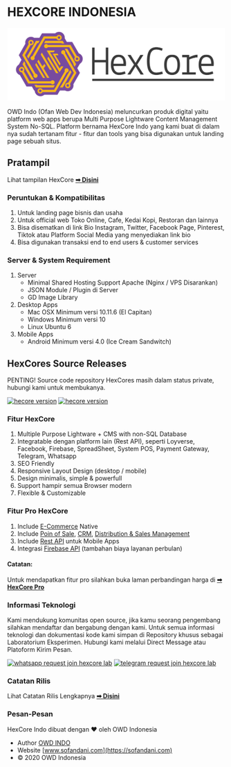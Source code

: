 # HEXCORE INDONESIA
![HexCore Logo](https://github.com/ofan-web-developer/HexCores-Indo-Prod/blob/master/owd_images/hexacore.svg)

OWD Indo (Ofan Web Dev Indonesia) meluncurkan produk digital yaitu platform web apps berupa Multi Purpose Lightware Content Management System No-SQL.
Platform bernama HexCore Indo yang kami buat di dalam nya sudah tertanam fitur - fitur dan tools yang bisa digunakan untuk landing page sebuah situs.

## Pratampil
Lihat tampilan HexCore **[➡ Disini](https://github.com/ofan-web-developer/HexCores-Indo-Prod/blob/master/markdown/Preview.md)**

### Peruntukan & Kompatibilitas
1. Untuk landing page bisnis dan usaha
2. Untuk official web Toko Online, Cafe, Kedai Kopi, Restoran dan lainnya
3. Bisa disematkan di link Bio Instagram, Twitter, Facebook Page, Pinterest, Tiktok atau Platform Social Media yang menyediakan link bio
4. Bisa digunakan transaksi end to end users & customer services

### Server & System Requirement
1. Server
    - Minimal Shared Hosting Support Apache (Nginx / VPS Disarankan)
    - JSON Module / Plugin di Server
    - GD Image Library
2. Desktop Apps
    - Mac OSX Minimum versi 10.11.6 (El Capitan)
    - Windows Minimum versi 10
    - Linux Ubuntu 6
4. Mobile Apps
    - Android Minimum versi 4.0 (Ice Cream Sandwitch)

## HexCores Source Releases
PENTING! Source code repository HexCores masih dalam status private, hubungi kami untuk membukanya.

<a href="https://github.com/ofan-web-developer/HexCores-Indonesia"><img src="https://img.shields.io/badge/hexcore indo pro (private)-v.1.18.0-blueviolet?style=for-the-badge" alt="hecore version"></a> 
<a href="https://github.com/ofan-web-developer/HexCores-Indonesia-Free"><img src="https://img.shields.io/badge/hexcore indo free (private)-v.1.18.0-brightgreen?style=for-the-badge" alt="hecore version"></a>

### Fitur HexCore
1. Multiple Purpose Lightware + CMS with non-SQL Database
2. Integratable dengan platform lain (Rest API), seperti Loyverse, Facebook, Firebase, SpreadSheet, System POS, Payment Gateway, Telegram, Whatsapp
3. SEO Friendly
4. Responsive Layout Design (desktop / mobile)
5. Design minimalis, simple & powerfull
6. Support hampir semua Browser modern
7. Flexible & Customizable

### Fitur Pro HexCore
1. Include [E-Commerce](https://id.wikipedia.org/wiki/Perdagangan_elektronik) Native
2. Include [Poin of Sale](https://en.wikipedia.org/wiki/Point_of_sale), [CRM](https://id.wikipedia.org/wiki/Manajemen_hubungan_pelanggan), [Distribution & Sales Management](https://id.wikipedia.org/wiki/Manajemen_pemasaran)
3. Include [Rest API](https://en.wikipedia.org/wiki/Overview_of_RESTful_API_Description_Languages) untuk Mobile Apps
4. Integrasi [Firebase API](https://en.wikipedia.org/wiki/Firebase) (tambahan biaya layanan perbulan)

#### Catatan:
Untuk mendapatkan fitur pro silahkan buka laman perbandingan harga di **[➡ HexCore Pro](https://sofandani.com/hexcore)**

### Informasi Teknologi
Kami mendukung komunitas open source, jika kamu seorang pengembang silahkan mendaftar dan bergabung dengan kami.
Untuk semua informasi teknologi dan dokumentasi kode kami simpan di Repository khusus sebagai Laboratorium Eksperimen.
Hubungi kami melalui Direct Message atau Platoform Kirim Pesan. 

<a href="https://api.whatsapp.com/send?phone=+6281511190339&text=Request%20Lab%20HexCores%20[Github]" target="_blank"><img src="https://img.shields.io/badge/WhatsApp-25D366?style=for-the-badge&logo=whatsapp&logoColor=white" alt="whatsapp request join hexcore lab"></a> <a href="https://t.me/joinchat/uOxRiaSdZF41ZmE1" target="_blank"><img src="https://img.shields.io/badge/Telegram-2CA5E0?style=for-the-badge&logo=telegram&logoColor=white" alt="telegram request join hexcore lab"></a>

### Catatan Rilis
Lihat Catatan Rilis Lengkapnya **[➡ Disini](https://github.com/ofan-web-developer/HexCores-Indo-Prod/blob/master/markdown/Log.md)**

### Pesan-Pesan
HexCore Indo dibuat dengan &hearts; oleh OWD Indonesia
- Author [OWD INDO](https://sofandani.com/magz/read/about-owd)
- Website [www.sofandani.com](https://sofandani.com)
- &copy; 2020 OWD Indonesia

